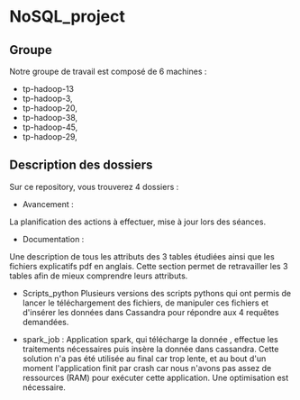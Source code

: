 # NoSQL_project

## Groupe

Notre groupe de travail est composé de 6 machines :

-   tp-hadoop-13
-   tp-hadoop-3, 
-   tp-hadoop-20, 
-   tp-hadoop-38, 
-   tp-hadoop-45, 
-   tp-hadoop-29, 

## Description des dossiers

Sur ce repository, vous trouverez 4 dossiers :

- Avancement :

La planification des actions à effectuer, mise à jour lors des séances.

- Documentation :

Une description de tous les attributs des 3 tables étudiées ainsi que les fichiers explicatifs pdf en anglais.
Cette section permet de retravailler les 3 tables afin de mieux comprendre leurs attributs.  

- Scripts_python
Plusieurs versions des scripts pythons qui ont permis de lancer le téléchargement des fichiers, de manipuler ces fichiers et d'insérer les données dans Cassandra pour répondre aux 4 requêtes demandées.

- spark_job :
Application spark, qui télécharge la donnée , effectue les traitements nécessaires puis insère la donnée dans cassandra.  Cette solution n'a pas été utilisée au final car trop lente, et au bout d'un moment l'application finit par crash car nous n'avons pas assez de ressources (RAM) pour exécuter cette application. Une optimisation est nécessaire.
